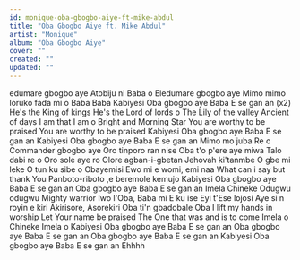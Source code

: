 ```yaml
---
id: monique-oba-gbogbo-aiye-ft-mike-abdul
title: "Oba Gbogbo Aiye ft. Mike Abdul"
artist: "Monique"
album: "Oba Gbogbo Aiye"
cover: ""
created: ""
updated: ""
---
```


edumare gbogbo aye
Atobiju ni Baba o
Eledumare gbogbo aye
Mimo mimo loruko fada mi o
Baba Baba
Kabiyesi
Oba gbogbo aye
Baba E se gan an (x2)
He's the King of kings
He's the Lord of lords o
The Lily of the valley
Ancient of days
I am that I am o
Bright and Morning Star
You are worthy to be praised
You are worthy to be praised
Kabiyesi
Oba gbogbo aye
Baba E se gan an
Kabiyesi
Oba gbogbo aye
Baba E se gan an
Mimo mo juba Re o
Commander gbogbo aye
Oro tinporo ran nise
Oba t'o p'ere aye miwa
Talo dabi re o
Oro sole aye ro
Olore agban-i-gbetan
Jehovah ki'tanmbe
O gbe mi leke
O tun ku sibe o
Obayemisi
Ewo mi e womi, emi naa
What can i say but thank You
Panboto-riboto ,e beremole kemujo
Kabiyesi
Oba gbogbo aye
Baba E se gan an
Oba gbogbo aye
Baba E se gan an
Imela Chineke
Odugwu odugwu
Mighty warrior Iwo l'Oba, Baba mi E ku ise
Eyi t'Ese lojosi
Aye si n royin e kiri
Akirisore, Asorekiri
Oba ti'n gbadobale Oba
I lift my hands in worship
Let Your name be praised
The One that was and is to come
Imela o Chineke Imela o
Kabiyesi
Oba gbogbo aye
Baba E se gan an
Oba gbogbo aye
Baba E se gan an
Oba gbogbo aye
Baba E se gan an
Kabiyesi
Oba gbogbo aye
Baba E se gan an
Ehhhh
